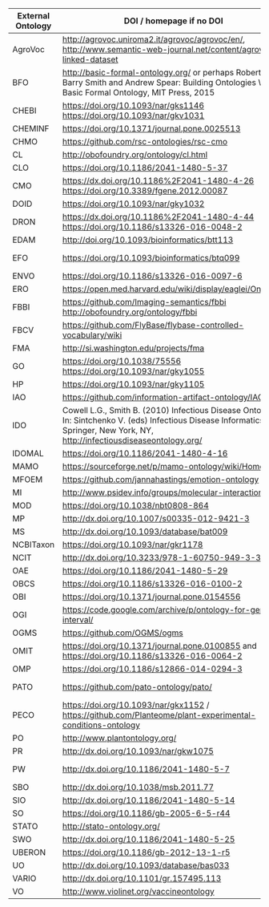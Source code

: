 External Ontology|DOI / homepage if no DOI|License|FAIRsharing URL
-----------------|------------------------|-------|---------------
AgroVoc|http://agrovoc.uniroma2.it/agrovoc/agrovoc/en/, http://www.semantic-web-journal.net/content/agrovoc-linked-dataset|https://creativecommons.org/licenses/by/3.0/igo/|https://doi.org/10.25504/FAIRsharing.anpj91
BFO|http://basic-formal-ontology.org/ or perhaps Robert Arp, Barry Smith and Andrew Spear: Building Ontologies With Basic Formal Ontology, MIT Press, 2015|http://creativecommons.org/licenses/by/4.0/|https://doi.org/10.25504/FAIRsharing.wcpd6f
CHEBI|https://doi.org/10.1093/nar/gks1146 https://doi.org/10.1093/nar/gkv1031|https://creativecommons.org/licenses/by/4.0/|https://doi.org/10.25504/FAIRsharing.62qk8w
CHEMINF|https://doi.org/10.1371/journal.pone.0025513|http://creativecommons.org/licenses/by/4.0/|https://doi.org/10.25504/FAIRsharing.sjhvyy
CHMO|https://github.com/rsc-ontologies/rsc-cmo|http://creativecommons.org/licenses/by/4.0/|https://doi.org/10.25504/FAIRsharing.9j4wh2
CL|http://obofoundry.org/ontology/cl.html|http://creativecommons.org/licenses/by/3.0/|https://doi.org/10.25504/FAIRsharing.j9y503
CLO|https://doi.org/10.1186/2041-1480-5-37|http://creativecommons.org/licenses/by/3.0/|https://doi.org/10.25504/FAIRsharing.4dvtcz
CMO|https://dx.doi.org/10.1186%2F2041-1480-4-26 https://doi.org/10.3389/fgene.2012.00087|http://creativecommons.org/publicdomain/zero/1.0/|https://doi.org/10.25504/FAIRsharing.dq78pn
DOID|https://doi.org/10.1093/nar/gky1032|https://creativecommons.org/publicdomain/zero/1.0/|https://doi.org/10.25504/FAIRsharing.8b6wfq
DRON|https://dx.doi.org/10.1186%2F2041-1480-4-44 https://doi.org/10.1186/s13326-016-0048-2|http://creativecommons.org/licenses/by/3.0/|https://doi.org/10.25504/FAIRsharing.w5ntfd
EDAM|http://doi.org/10.1093/bioinformatics/btt113|http://creativecommons.org/licenses/by-sa/4.0/|https://doi.org/10.25504/FAIRsharing.a6r7zs
EFO|https://doi.org/10.1093/bioinformatics/btq099|EBI Terms of Use - https://www.ebi.ac.uk/about/terms-of-use|https://doi.org/10.25504/FAIRsharing.1gr4tz
ENVO|https://doi.org/10.1186/s13326-016-0097-6|http://creativecommons.org/licenses/by/3.0/|https://doi.org/10.25504/FAIRsharing.azqskx
ERO|https://open.med.harvard.edu/wiki/display/eaglei/Ontology|could not be found|https://doi.org/10.25504/FAIRsharing.nwgynk
FBBI|https://github.com/Imaging-semantics/fbbi http://obofoundry.org/ontology/fbbi|https://creativecommons.org/licenses/by/4.0/|https://doi.org/10.25504/FAIRsharing.ny3z9j
FBCV|https://github.com/FlyBase/flybase-controlled-vocabulary/wiki|http://creativecommons.org/licenses/by/3.0/|https://doi.org/10.25504/FAIRsharing.6tgyxf
FMA|http://si.washington.edu/projects/fma|https://creativecommons.org/licenses/by/3.0/|https://doi.org/10.25504/FAIRsharing.x56jsy
GO|https://doi.org/10.1038/75556 https://doi.org/10.1093/nar/gky1055|http://creativecommons.org/licenses/by/3.0/|https://doi.org/10.25504/FAIRsharing.6xq0ee
HP|https://doi.org/10.1093/nar/gky1105|https://hpo.jax.org/app/license|https://doi.org/10.25504/FAIRsharing.kbtt7f
IAO|https://github.com/information-artifact-ontology/IAO/|http://creativecommons.org/licenses/by/3.0/|https://doi.org/10.25504/FAIRsharing.gq1xtx
IDO|Cowell L.G., Smith B. (2010) Infectious Disease Ontology. In: Sintchenko V. (eds) Infectious Disease Informatics. Springer, New York, NY, http://infectiousdiseaseontology.org/|https://creativecommons.org/licenses/by/3.0/|https://doi.org/10.25504/FAIRsharing.aae3v6
IDOMAL|https://doi.org/10.1186/2041-1480-4-16|https://creativecommons.org/publicdomain/zero/1.0/|https://doi.org/10.25504/FAIRsharing.2q8c28
MAMO|https://sourceforge.net/p/mamo-ontology/wiki/Home/|http://opensource.org/licenses/Artistic-2.0|https://doi.org/10.25504/FAIRsharing.kbz5jh
MFOEM|https://github.com/jannahastings/emotion-ontology|https://creativecommons.org/licenses/by/3.0/|https://doi.org/10.25504/FAIRsharing.dx30m8
MI|http://www.psidev.info/groups/molecular-interactions|https://creativecommons.org/licenses/by/4.0/|https://doi.org/10.25504/FAIRsharing.8qzmtr
MOD|https://doi.org/10.1038/nbt0808-864|https://creativecommons.org/licenses/by/4.0/|https://doi.org/10.25504/FAIRsharing.2m4ms9
MP|http://dx.doi.org/10.1007/s00335-012-9421-3|https://creativecommons.org/licenses/by/4.0/|https://doi.org/10.25504/FAIRsharing.kg1x4z
MS|http://dx.doi.org/10.1093/database/bat009|https://creativecommons.org/licenses/by/3.0/|https://doi.org/10.25504/FAIRsharing.sxh2dp
NCBITaxon|https://doi.org/10.1093/nar/gkr1178|https://creativecommons.org/publicdomain/zero/1.0/|https://doi.org/10.25504/FAIRsharing.fj07xj
NCIT|http://dx.doi.org/10.3233/978-1-60750-949-3-33|https://creativecommons.org/licenses/by/4.0/|https://doi.org/10.25504/FAIRsharing.4cvwxa
OAE|https://doi.org/10.1186/2041-1480-5-29|http://creativecommons.org/licenses/by/3.0/|https://doi.org/10.25504/FAIRsharing.tw4q8x
OBCS|https://doi.org/10.1186/s13326-016-0100-2|http://creativecommons.org/licenses/by/3.0/|https://doi.org/10.25504/FAIRsharing.5p12xh
OBI|https://doi.org/10.1371/journal.pone.0154556|http://creativecommons.org/licenses/by/3.0/|https://doi.org/10.25504/FAIRsharing.284e1z
OGI|https://code.google.com/archive/p/ontology-for-genetic-interval/|https://opensource.org/licenses/BSD-3-Clause|https://doi.org/10.25504/FAIRsharing.vh9jbb
OGMS|https://github.com/OGMS/ogms|http://creativecommons.org/licenses/by/4.0/|https://doi.org/10.25504/FAIRsharing.rvz0m9
OMIT|https://doi.org/10.1371/journal.pone.0100855 and https://doi.org/10.1186/s13326-016-0064-2|https://creativecommons.org/licenses/by/3.0/|https://doi.org/10.25504/FAIRsharing.mf91p5
OMP|https://doi.org/10.1186/s12866-014-0294-3|http://creativecommons.org/licenses/by/3.0/|https://doi.org/10.25504/FAIRsharing.cc3f2x
PATO|https://github.com/pato-ontology/pato/|https://opensource.org/licenses/BSD-3-Clause and http://creativecommons.org/licenses/by/3.0/ |https://doi.org/10.25504/FAIRsharing.ezwdhz
PECO|https://doi.org/10.1093/nar/gkx1152 / https://github.com/Planteome/plant-experimental-conditions-ontology | https://creativecommons.org/licenses/by/4.0/|https://fairsharing.org/bsg-s001359/
PO|http://www.plantontology.org/|https://creativecommons.org/licenses/by/4.0/|https://doi.org/10.25504/FAIRsharing.3ngg40
PR|http://dx.doi.org/10.1093/nar/gkw1075|https://creativecommons.org/licenses/by/4.0/|https://doi.org/10.25504/FAIRsharing.4ndncv
PW|http://dx.doi.org/10.1186/2041-1480-5-7|http://creativecommons.org/licenses/by/3.0/ and https://creativecommons.org/licenses/by/4.0/|https://doi.org/10.25504/FAIRsharing.f73xhd
SBO|http://dx.doi.org/10.1038/msb.2011.77|http://opensource.org/licenses/Artistic-2.0|https://doi.org/10.25504/FAIRsharing.s19src
SIO|http://dx.doi.org/10.1186/2041-1480-5-14|??|https://doi.org/10.25504/FAIRsharing.dpkb5f
SO|https://doi.org/10.1186/gb-2005-6-5-r44|https://creativecommons.org/licenses/by/4.0/|https://doi.org/10.25504/FAIRsharing.6bc7h9
STATO|http://stato-ontology.org/|http://creativecommons.org/licenses/by/3.0/|https://doi.org/10.25504/FAIRsharing.na5xp
SWO|http://dx.doi.org/10.1186/2041-1480-5-25|https://creativecommons.org/licenses/by/4.0/|https://doi.org/10.25504/FAIRsharing.sp3szt
UBERON|https://doi.org/10.1186/gb-2012-13-1-r5|http://creativecommons.org/licenses/by/3.0/|https://doi.org/10.25504/FAIRsharing.4c0b6b
UO|http://dx.doi.org/10.1093/database/bas033|http://creativecommons.org/licenses/by/3.0/|https://doi.org/10.25504/FAIRsharing.mjnypw
VARIO|http://dx.doi.org/10.1101/gr.157495.113|??|https://doi.org/10.25504/FAIRsharing.65xkbs
VO|http://www.violinet.org/vaccineontology|http://creativecommons.org/licenses/by/3.0/|https://doi.org/10.25504/FAIRsharing.zwtww5
